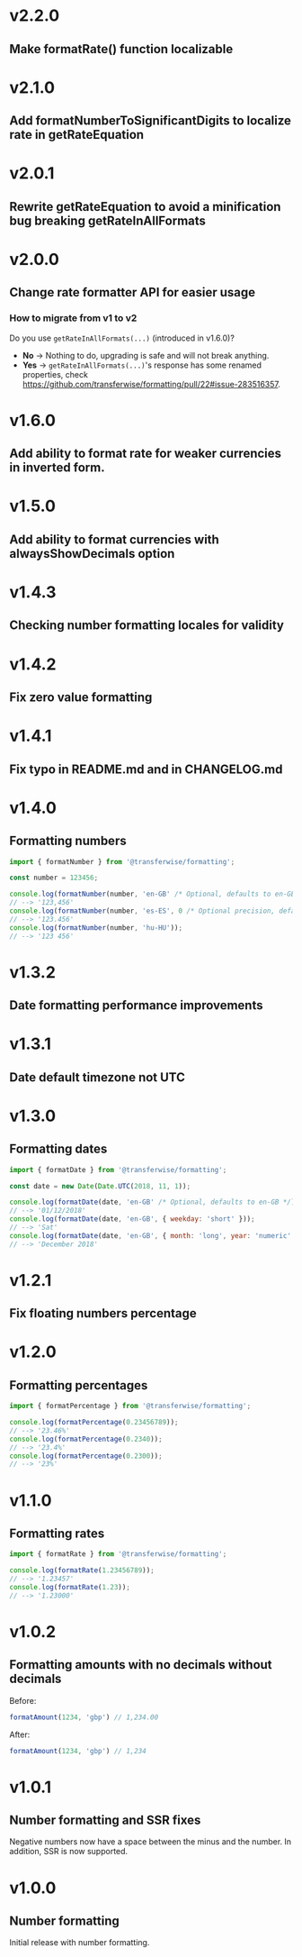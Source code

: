 # v2.2.0
## Make formatRate() function localizable

# v2.1.0
## Add formatNumberToSignificantDigits to localize rate in getRateEquation

# v2.0.1
## Rewrite getRateEquation to avoid a minification bug breaking getRateInAllFormats

# v2.0.0
## Change rate formatter API for easier usage

### How to migrate from v1 to v2

Do you use `getRateInAllFormats(...)` (introduced in v1.6.0)?

- **No** -> Nothing to do, upgrading is safe and will not break anything.
- **Yes** -> `getRateInAllFormats(...)`'s response has some renamed properties, check https://github.com/transferwise/formatting/pull/22#issue-283516357.

# v1.6.0
## Add ability to format rate for weaker currencies in inverted form.

# v1.5.0
## Add ability to format currencies with alwaysShowDecimals option

# v1.4.3
## Checking number formatting locales for validity

# v1.4.2
## Fix zero value formatting

# v1.4.1
## Fix typo in README.md and in CHANGELOG.md

# v1.4.0
## Formatting numbers

```javascript
import { formatNumber } from '@transferwise/formatting';

const number = 123456;

console.log(formatNumber(number, 'en-GB' /* Optional, defaults to en-GB */));
// --> '123,456'
console.log(formatNumber(number, 'es-ES', 0 /* Optional precision, defaults to 0 */));
// --> '123.456'
console.log(formatNumber(number, 'hu-HU'));
// --> '123 456'
```

# v1.3.2
## Date formatting performance improvements

# v1.3.1
## Date default timezone not UTC

# v1.3.0
## Formatting dates

```javascript
import { formatDate } from '@transferwise/formatting';

const date = new Date(Date.UTC(2018, 11, 1));

console.log(formatDate(date, 'en-GB' /* Optional, defaults to en-GB */));
// --> '01/12/2018'
console.log(formatDate(date, 'en-GB', { weekday: 'short' }));
// --> 'Sat'
console.log(formatDate(date, 'en-GB', { month: 'long', year: 'numeric' }));
// --> 'December 2018'
```

# v1.2.1
## Fix floating numbers percentage

# v1.2.0
## Formatting percentages

```javascript
import { formatPercentage } from '@transferwise/formatting';

console.log(formatPercentage(0.23456789));
// --> '23.46%'
console.log(formatPercentage(0.2340));
// --> '23.4%'
console.log(formatPercentage(0.2300));
// --> '23%'
```

# v1.1.0
## Formatting rates

```javascript
import { formatRate } from '@transferwise/formatting';

console.log(formatRate(1.23456789));
// --> '1.23457'
console.log(formatRate(1.23));
// --> '1.23000'
```

# v1.0.2
## Formatting amounts with no decimals without decimals

Before:
```js
formatAmount(1234, 'gbp') // 1,234.00
```

After:
```js
formatAmount(1234, 'gbp') // 1,234
```

# v1.0.1
## Number formatting and SSR fixes

Negative numbers now have a space between the minus and the number. In addition, SSR is now supported.


# v1.0.0
## Number formatting

Initial release with number formatting.
